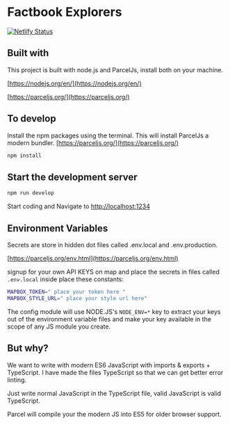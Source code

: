 # Factbook Explorers

[![Netlify Status](https://api.netlify.com/api/v1/badges/716d0bd0-6c7c-4897-bb4c-bc548927b03e/deploy-status)](https://app.netlify.com/sites/factbookexplorers/deploys)

## Built with

This project is built with node.js and ParcelJs, install both on your machine.

[https://nodejs.org/en/](https://nodejs.org/en/)

[https://parceljs.org/](https://parceljs.org/)

## To develop

Install the npm packages using the terminal. This will install ParcelJs a modern bundler. [https://parceljs.org/](https://parceljs.org/)

```bash
npm install
```

## Start the development server

```bash
npm run develop
```

Start coding and Navigate to [http://localhost:1234](http://localhost:1234)

## Environment Variables

Secrets are store in hidden dot files called .env.local and .env.production.

[https://parceljs.org/env.html](https://parceljs.org/env.html)

signup for your own API KEYS on map and place the secrets in files called `.env.local` inside place these constants:

```bash
MAPBOX_TOKEN=" place your token here "
MAPBOX_STYLE_URL=" place your style url here"
```

The config module will use NODE.JS's `NODE_ENV=*` key to extract your keys out of the environment variable files and make your key available in the scope of any JS module you create.

## But why?

We want to write with modern ES6 JavaScript with imports & exports + TypeScript. I have made the files TypeScript so that we can get better error linting.

Just write normal JavaScript in the TypeScript file, valid JavaScript is valid TypeScript.

Parcel will compile your the modern JS into ES5 for older browser support.

